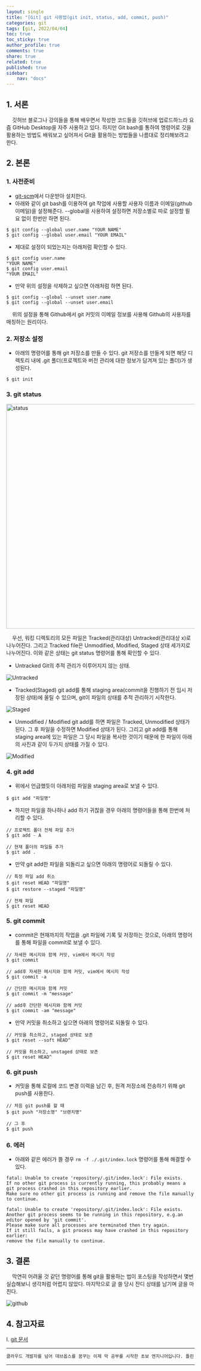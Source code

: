 ```yaml
---
layout: single
title: "[Git] git 사용법(git init, status, add, commit, push)"
categories: git
tags: [git, 2022/04/04]
toc: true
toc_sticky: true
author_profile: true
comments: true
share: true
related: true
published: true
sidebar: 
    nav: "docs"
---
```


## 1. 서론  

&nbsp;&nbsp;&nbsp;&nbsp;깃허브 블로그나 강의들을 통해 배우면서 작성한 코드들을 깃허브에 업로드하느라 요즘 GitHub Desktop을 자주 사용하고 있다. 하지만 Git bash를 통하여 명령어로 깃을 활용하는 방법도 배워보고 싶어져서 Git을 활용하는 방법들을 나름대로 정리해보려고 한다.

## 2. 본론  

### 1. 사전준비   

- [git-scm](https://git-scm.com/)에서 다운받아 설치한다.
- 아래와 같이 git bash를 이용하여 git 작업에 사용할 사용자 이름과 이메일(github 이메일)을 설정해준다. --global을 사용하여 설정하면 저장소별로 따로 설정할 필요 없이 한번만 하면 된다.
  
```
$ git config --global user.name "YOUR NAME"
$ git config --global user.email "YOUR EMAIL"
```

- 제대로 설정이 되었는지는 아래처럼 확인할 수 있다.

```
$ git config user.name
"YOUR NAME"
$ git config user.email
"YOUR EMAIL"
```

- 만약 위의 설정을 삭제하고 싶으면 아래처럼 하면 된다.

```
$ git config --global --unset user.name
$ git config --global --unset user.email
```

&nbsp;&nbsp;&nbsp;&nbsp;위의 설정을 통해 Github에서 git 커밋의 이메일 정보를 사용해 Github의 사용자를 매칭하는 원리이다.

### 2. 저장소 설정  

- 아래의 명령어를 통해 git 저장소를 만들 수 있다. git 저장소를 만들게 되면 해당 디렉토리 내에 .git 폴더(프로젝트와 버전 관리에 대한 정보가 담겨져 있는 폴더)가 생성된다.
  
```
$ git init
```  

### 3. git status 

<img alt="status" src="https://git-scm.com/book/en/v2/images/lifecycle.png" width=600>  

&nbsp;&nbsp;&nbsp;&nbsp;우선, 워킹 디렉토리의 모든 파일은 Tracked(관리대상) Untracked(관리대상 x)로 나누어진다. 그리고 Tracked file은 Unmodified, Modified, Staged 상태 세가지로 나누어진다. 이와 같은 상태는 git status 명령어를 통해 확인할 수 있다.  
  
-  Untracked
Git의 추적 관리가 이루어지지 않는 상태.

![Untracked](https://user-images.githubusercontent.com/97603503/161444627-b0c32141-ced4-4476-a6d7-a8d3a941cd33.png)

- Tracked(Staged)
git add를 통해 staging area(commit을 진행하기 전 임시 저장된 상태)에 올릴 수 있으며, git이 파일의 상태를 추적 관리하기 시작한다.

![Staged](https://user-images.githubusercontent.com/97603503/161444799-464ea037-6bfb-42e9-a2a7-0a0acf950698.png)

- Unmodified / Modified
git add를 하면 파일은 Tracked, Unmodified 상태가 된다. 그 후 파일을 수정하면 Modified 상태가 된다. 
그리고 git add를 통해 staging area에 있는 파일은 그 당시 파일을 복사한 것이기 때문에 한 파일이 아래의 사진과 같이 두가지 상태를 가질 수 있다.

![Modified](https://user-images.githubusercontent.com/97603503/161445036-c91e571b-2958-485f-b565-99fbe7fc3af9.png)  

### 4. git add  

- 위에서 언급했듯이 아래처럼 파일을 staging area로 보낼 수 있다.
  
```
$ git add "파일명"
```

- 하지만 파일을 하나하나 add 하기 귀찮을 경우 아래의 명령어들을 통해 한번에 처리할 수 있다. 

```
// 프로젝트 폴더 전체 파일 추가
$ git add - A

// 현재 폴더의 파일들 추가
$ git add .

```

- 만약 git add한 파일을 되돌리고 싶으면 아래의 명령어로 되돌릴 수 있다.

```
// 특정 파일 add 취소
$ git reset HEAD "파일명"
$ git restore --staged "파일명"

// 전체 파일 
$ git reset HEAD
```  

### 5. git commit 

- commit은 현재까지의 작업을 .git 파일에 기록 및 저장하는 것으로, 아래의 명령어를 통해 파일을 commit로 보낼 수 있다.
  
```
// 자세한 메시지와 함께 커밋, vim에서 메시지 작성
$ git commit

// add후 자세한 메시지와 함께 커밋, vim에서 메시지 작성
$ git commit -a

// 간단한 메시지와 함께 커밋
$ git commit -m "message"

// add후 간단한 메시지와 함께 커밋
$ git commit -am "message"
```  

- 만약 커밋을 취소하고 싶으면 아래의 명령어로 되돌릴 수 있다.

```
// 커밋을 취소하고, staged 상태로 보존
$ git reset --soft HEAD^

// 커밋을 취소하고, unstaged 상태로 보존
$ git reset HEAD^
```

### 6. git push 

- 커밋을 통해 로컬에 코드 변경 이력을 남긴 후, 원격 저장소에 전송하기 위해 git push를 사용한다.
  
```
// 처음 git push를 할 때
$ git push "저장소명" "브랜치명"

// 그 후
$ git push
```  

### 6. 에러  

- 아래와 같은 에러가 뜰 경우 ```rm -f ./.git/index.lock``` 명령어를 통해 해결할 수 있다.

```
fatal: Unable to create 'repository/.git/index.lock': File exists. 
If no other git process is currently running, this probably means a git process crashed in this repository earlier. 
Make sure no other git process is running and remove the file manually to continue.
```

```
fatal: Unable to create 'repository/.git/index.lock': File exists. 
Another git process seems to be running in this repository, e.g.an editor opened by 'git commit'. 
Please make sure all processes are terminated then try again. 
If it still fails, a git process may have crashed in this repository earlier: 
remove the file manually to continue.
```  

## 3. 결론  

&nbsp;&nbsp;&nbsp;&nbsp;막연히 어려울 것 같던 명령어를 통해 git을 활용하는 법이 포스팅을 작성하면서 몇번 실습해보니 생각처럼 어렵지 않았다. 마지막으로 글 쓸 당시 잔디 상태를 남기며 글을 마친다.

![github](https://user-images.githubusercontent.com/97603503/161447553-e0b8dde2-a8da-41ad-8562-6686084bb149.png)

## 4. 참고자료  

Ⅰ. [git 문서](https://git-scm.com/docs)  

---

```bash
클라우드 개발자를 넘어 데브옵스를 꿈꾸는 이제 막 공부를 시작한 초보 엔지니어입니다. 틀린 점이 있으면 친절하게 댓글 부탁드립니다. :)
```

---